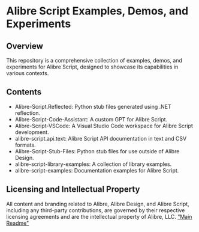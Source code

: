 # Alibre Script Examples, Demos, and Experiments
## Overview
This repository is a comprehensive collection of examples, demos, and experiments for Alibre Script, designed to showcase its capabilities in various contexts.
## Contents
- Alibre-Script.Reflected: Python stub files generated using .NET reflection.
- Alibre-Script-Code-Assistant: A custom GPT for Alibre Script.
- Alibre-Script-VSCode: A Visual Studio Code workspace for Alibre Script development.
- alibre-script.api.text: Alibre Script API documentation in text and CSV formats.
- Alibre-Script-Stub-Files: Python stub files for use outside of Alibre Design.
- alibre-script-library-examples: A collection of library examples.
- alibre-script-examples: Documentation examples for Alibre Script.
## Licensing and Intellectual Property
All content and branding related to Alibre, Alibre Design, and Alibre Script, including any third-party contributions, are governed by their respective licensing agreements and are the intellectual property of Alibre, LLC.
["Main Readme"](README.md)